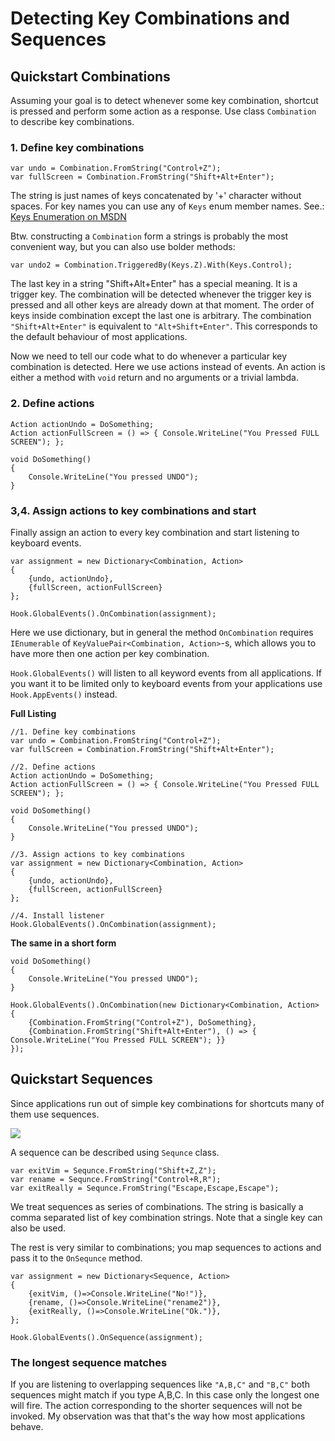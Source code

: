 # Detecting Key Combinations and Sequences

## Quickstart Combinations
Assuming your goal is to detect whenever some key combination, shortcut is pressed and perform some action as a response. Use class `Combination` to describe key combinations.
### 1. Define key combinations
```CSharp
var undo = Combination.FromString("Control+Z");
var fullScreen = Combination.FromString("Shift+Alt+Enter");
```

The string is just names of keys concatenated by '+' character without spaces. For key names you can use any of `Keys` enum member names. See.: [Keys Enumeration on MSDN](https://msdn.microsoft.com/en-us/library/microsoft.xna.framework.input.keys.aspx) 

Btw. constructing a `Combination` form a strings is probably the most convenient way, but you can also use bolder methods:

```CSharp
var undo2 = Combination.TriggeredBy(Keys.Z).With(Keys.Control);
```

The last key in a string "Shift+Alt+Enter" has a special meaning. It is a trigger key. The combination will be detected whenever the trigger key is pressed and all other keys are already down at that moment.
The order of keys inside combination except the last one is arbitrary. The combination `"Shift+Alt+Enter"` is equivalent to `"Alt+Shift+Enter"`. This corresponds to the default behaviour of most applications.

Now we need to tell our code what to do whenever a particular key combination is detected. Here we use actions instead of events. An action is either a method with `void` return and no arguments or a trivial lambda.

### 2. Define actions
```CSharp
Action actionUndo = DoSomething;
Action actionFullScreen = () => { Console.WriteLine("You Pressed FULL SCREEN"); };

void DoSomething()
{
	Console.WriteLine("You pressed UNDO");
}
```  

### 3,4. Assign actions to key combinations and start
Finally assign an action to every key combination and start listening to keyboard events.
```CSharp
var assignment = new Dictionary<Combination, Action>
{
    {undo, actionUndo},
    {fullScreen, actionFullScreen}
};

Hook.GlobalEvents().OnCombination(assignment);
```

Here we use dictionary, but in general the method `OnCombination` requires `IEnumerable` of `KeyValuePair<Combination, Action>`-s, which allows you to have more then one action per key combination.

`Hook.GlobalEvents()` will listen to all keyword events from all applications. If you want it to be limited only to keyboard events from your applications use `Hook.AppEvents()` instead.

**Full Listing**

```CSharp
//1. Define key combinations
var undo = Combination.FromString("Control+Z");
var fullScreen = Combination.FromString("Shift+Alt+Enter");

//2. Define actions
Action actionUndo = DoSomething;
Action actionFullScreen = () => { Console.WriteLine("You Pressed FULL SCREEN"); };

void DoSomething()
{
    Console.WriteLine("You pressed UNDO");
}

//3. Assign actions to key combinations
var assignment = new Dictionary<Combination, Action>
{
    {undo, actionUndo},
    {fullScreen, actionFullScreen}
};

//4. Install listener
Hook.GlobalEvents().OnCombination(assignment);
```

**The same in a short form**

```CSharp
void DoSomething()
{
    Console.WriteLine("You pressed UNDO");
}

Hook.GlobalEvents().OnCombination(new Dictionary<Combination, Action>
{
    {Combination.FromString("Control+Z"), DoSomething},
    {Combination.FromString("Shift+Alt+Enter"), () => { Console.WriteLine("You Pressed FULL SCREEN"); }}
});
```

## Quickstart Sequences
Since applications run out of simple key combinations for shortcuts many of them use sequences.

![](/keysequence.png)

A sequence can be described using `Sequnce` class.

```CSharp
var exitVim = Sequnce.FromString("Shift+Z,Z");
var rename = Sequnce.FromString("Control+R,R");
var exitReally = Sequnce.FromString("Escape,Escape,Escape");
```

We treat sequences as series of combinations. The string is basically a comma separated list of key combination strings. Note that a single key can also be used.

The rest is very similar to combinations; you map sequences to actions and pass it to the `OnSequnce` method.

```CSharp
var assignment = new Dictionary<Sequence, Action>
{
    {exitVim, ()=>Console.WriteLine("No!")},
    {rename, ()=>Console.WriteLine("rename2")},
    {exitReally, ()=>Console.WriteLine("Ok.")},
};

Hook.GlobalEvents().OnSequence(assignment);
```

### The longest sequence matches
If you are listening to overlapping sequences like `"A,B,C"` and `"B,C"` both sequences might match if you type A,B,C. In this case only the longest one will fire. The action corresponding to the shorter sequences will not be invoked. My observation was that that's the way how most applications behave. 
